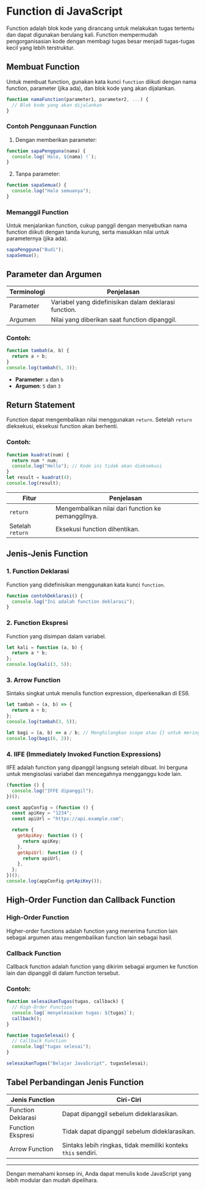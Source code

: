 # Function di JavaScript

Function adalah blok kode yang dirancang untuk melakukan tugas tertentu dan dapat digunakan berulang kali. Function mempermudah pengorganisasian kode dengan membagi tugas besar menjadi tugas-tugas kecil yang lebih terstruktur.

## Membuat Function

Untuk membuat function, gunakan kata kunci `function` diikuti dengan nama function, parameter (jika ada), dan blok kode yang akan dijalankan.

```javascript
function namaFunction(parameter1, parameter2, ...) {
  // Blok kode yang akan dijalankan
}
```

### Contoh Penggunaan Function

1. Dengan memberikan parameter:

```javascript
function sapaPengguna(nama) {
  console.log(`Halo, ${nama} !`);
}
```

2. Tanpa parameter:

```javascript
function sapaSemua() {
  console.log("Halo semuanya");
}
```

### Memanggil Function

Untuk menjalankan function, cukup panggil dengan menyebutkan nama function diikuti dengan tanda kurung, serta masukkan nilai untuk parameternya (jika ada).

```javascript
sapaPengguna("Budi");
sapaSemua();
```

## Parameter dan Argumen

| **Terminologi** | **Penjelasan**                                        |
| --------------- | ----------------------------------------------------- |
| Parameter       | Variabel yang didefinisikan dalam deklarasi function. |
| Argumen         | Nilai yang diberikan saat function dipanggil.         |

### Contoh:

```javascript
function tambah(a, b) {
  return a + b;
}
console.log(tambah(5, 3));
```

- **Parameter**: `a` dan `b`
- **Argumen**: `5` dan `3`

## Return Statement

Function dapat mengembalikan nilai menggunakan `return`. Setelah `return` dieksekusi, eksekusi function akan berhenti.

### Contoh:

```javascript
function kuadrat(num) {
  return num * num;
  console.log("Hello"); // Kode ini tidak akan dieksekusi
}
let result = kuadrat(4);
console.log(result);
```

| **Fitur**        | **Penjelasan**                                     |
| ---------------- | -------------------------------------------------- |
| `return`         | Mengembalikan nilai dari function ke pemanggilnya. |
| Setelah `return` | Eksekusi function dihentikan.                      |

## Jenis-Jenis Function

### 1. Function Deklarasi

Function yang didefinisikan menggunakan kata kunci `function`.

```javascript
function contohDeklarasi() {
  console.log("Ini adalah function deklarasi");
}
```

### 2. Function Ekspresi

Function yang disimpan dalam variabel.

```javascript
let kali = function (a, b) {
  return a * b;
};
console.log(kali(3, 5));
```

### 3. Arrow Function

Sintaks singkat untuk menulis function expression, diperkenalkan di ES6.

```javascript
let tambah = (a, b) => {
  return a + b;
};
console.log(tambah(3, 5));

let bagi = (a, b) => a / b; // Menghilangkan scope atau {} untuk meringkas kode namun hanya boleh dilakukan jika memiliki satu pernyataan saja
console.log(bagi(6, 2));
```

### 4. IIFE (Immediately Invoked Function Expressions)

IIFE adalah function yang dipanggil langsung setelah dibuat. Ini berguna untuk mengisolasi variabel dan mencegahnya mengganggu kode lain.

```javascript
(function () {
  console.log("IFFE dipanggil");
})();

const appConfig = (function () {
  const apiKey = "1234";
  const apiUrl = "https://api.example.com";

  return {
    getApiKey: function () {
      return apiKey;
    },
    getApiUrl: function () {
      return apiUrl;
    },
  };
})();
console.log(appConfig.getApiKey());
```

## High-Order Function dan Callback Function

### High-Order Function

Higher-order functions adalah function yang menerima function lain sebagai argumen atau mengembalikan function lain sebagai hasil.

### Callback Function

Callback function adalah function yang dikirim sebagai argumen ke function lain dan dipanggil di dalam function tersebut.

### Contoh:

```javascript
function selesaikanTugas(tugas, callback) {
  // High-Order Function
  console.log(`menyelesaikan tugas: ${tugas}`);
  callback();
}

function tugasSelesai() {
  // Callback Function
  console.log("tugas selesai");
}

selesaikanTugas("Belajar JavaScript", tugasSelesai);
```

## Tabel Perbandingan Jenis Function

| **Jenis Function** | **Ciri-Ciri**                                                 |
| ------------------ | ------------------------------------------------------------- |
| Function Deklarasi | Dapat dipanggil sebelum dideklarasikan.                       |
| Function Ekspresi  | Tidak dapat dipanggil sebelum dideklarasikan.                 |
| Arrow Function     | Sintaks lebih ringkas, tidak memiliki konteks `this` sendiri. |

---

Dengan memahami konsep ini, Anda dapat menulis kode JavaScript yang lebih modular dan mudah dipelihara.
